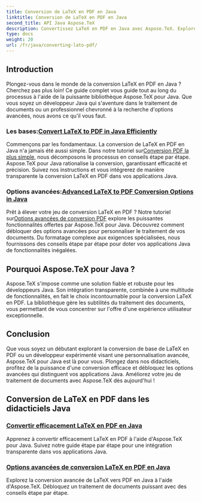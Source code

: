 ```yaml
---
title: Conversion de LaTeX en PDF en Java
linktitle: Conversion de LaTeX en PDF en Java
second_title: API Java Aspose.TeX
description: Convertissez LaTeX en PDF en Java avec Aspose.TeX. Explorez des options efficaces et avancées d'intégration dans vos applications Java. Débloquez de puissantes capacités de traitement de documents.
type: docs
weight: 20
url: /fr/java/converting-lato-pdf/
---
```


## Introduction

Plongez-vous dans le monde de la conversion LaTeX en PDF en Java ? Cherchez pas plus loin! Ce guide complet vous guide tout au long du processus à l'aide de la puissante bibliothèque Aspose.TeX pour Java. Que vous soyez un développeur Java qui s'aventure dans le traitement de documents ou un professionnel chevronné à la recherche d'options avancées, nous avons ce qu'il vous faut.

###  Les bases:[Convert LaTeX to PDF in Java Efficiently](./simplest-pdf-conversion/)

 Commençons par les fondamentaux. La conversion de LaTeX en PDF en Java n'a jamais été aussi simple. Dans notre tutoriel sur[Conversion PDF la plus simple](./simplest-pdf-conversion/), nous décomposons le processus en conseils étape par étape. Aspose.TeX pour Java rationalise la conversion, garantissant efficacité et précision. Suivez nos instructions et vous intégrerez de manière transparente la conversion LaTeX en PDF dans vos applications Java.

###  Options avancées:[Advanced LaTeX to PDF Conversion Options in Java](./advanced-pdf-conversion/)

 Prêt à élever votre jeu de conversion LaTeX en PDF ? Notre tutoriel sur[Options avancées de conversion PDF](./advanced-pdf-conversion/) explore les puissantes fonctionnalités offertes par Aspose.TeX pour Java. Découvrez comment débloquer des options avancées pour personnaliser le traitement de vos documents. Du formatage complexe aux exigences spécialisées, nous fournissons des conseils étape par étape pour doter vos applications Java de fonctionnalités inégalées.

## Pourquoi Aspose.TeX pour Java ?

Aspose.TeX s'impose comme une solution fiable et robuste pour les développeurs Java. Son intégration transparente, combinée à une multitude de fonctionnalités, en fait le choix incontournable pour la conversion LaTeX en PDF. La bibliothèque gère les subtilités du traitement des documents, vous permettant de vous concentrer sur l'offre d'une expérience utilisateur exceptionnelle.

## Conclusion

Que vous soyez un débutant explorant la conversion de base de LaTeX en PDF ou un développeur expérimenté visant une personnalisation avancée, Aspose.TeX pour Java est là pour vous. Plongez dans nos didacticiels, profitez de la puissance d'une conversion efficace et débloquez les options avancées qui distinguent vos applications Java. Améliorez votre jeu de traitement de documents avec Aspose.TeX dès aujourd'hui !
## Conversion de LaTeX en PDF dans les didacticiels Java
### [Convertir efficacement LaTeX en PDF en Java](./simplest-pdf-conversion/)
Apprenez à convertir efficacement LaTeX en PDF à l'aide d'Aspose.TeX pour Java. Suivez notre guide étape par étape pour une intégration transparente dans vos applications Java.
### [Options avancées de conversion LaTeX en PDF en Java](./advanced-pdf-conversion/)
Explorez la conversion avancée de LaTeX vers PDF en Java à l'aide d'Aspose.TeX. Débloquez un traitement de documents puissant avec des conseils étape par étape.